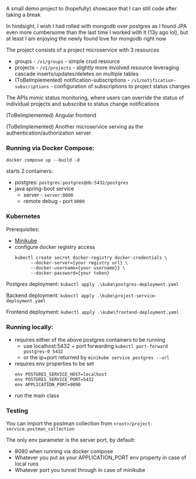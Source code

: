 A small demo project to (hopefully) showcase that I can still code after taking a break

In hindsight, I wish I had rolled with mongodb over postgres as I found JPA even more cumbersome than the last time I worked with it (13y ago lol), but at least I am enjoying the newly found love for mongodb right now

The project consists of a project microservice with 3 resources
* groups - `/v1/groups` - simple crud resource
* projects - `/v1/projects` - slightly more involved resource leveraging cascade inserts/updates/deletes on multiple tables
* (ToBeImplemented) notification-subscriptions - `/v1/notification-subscriptions` - configuration of subscriptions to project status changes

The APIs mimic status monitoring, where users can override the status of individual projects and subscribe to status change notifications

(ToBeImplemented) Angular frontend

(ToBeImplemented) Another microservice serving as the authentication/authorization server

### Running via Docker Compose:

`docker compose up --build -d`

starts 2 containers:
* postgres: `postgres:postgres@db:5432/postgres`
* java spring-boot service
  * server - `server:8080`
  * remote debug - port `8000`

### Kubernetes

Prerequisites:
* [Minikube](https://minikube.sigs.k8s.io/docs/start) 
* configure docker registry access 
  ```
  kubectl create secret docker-registry docker-credentials \
        --docker-server={your registry url} \
        --docker-username={your username}} \
        --docker-password={your token}
  ```

Postgres deployment: `kubectl apply .\kube\postgres-deployment.yaml`

Backend deployment: `kubectl apply .\kube\project-service-deployment.yaml`

Frontend deployment: `kubectl apply .\kube\frontend-deployment.yaml`

### Running locally:

* requires either of the above postgres containers to be running
  * use localhost:5432 + port forwarding `kubectl port-forward postgres-0 5432`
  * or the ip+port returned by `minikube service postgres --url`
* requires env properties to be set
  ```
  env POSTGRES_SERVICE_HOST=localhost
  env POSTGRES_SERVICE_PORT=5432
  env APPLICATION_PORT=9090
  ```
* run the main class

### Testing

You can import the postman collection from `<root>/project-service.postman_collection`

The only env parameter is the server port, by default:
* 8080 when running via docker compose
* Whatever you put as your APPLICATION_PORT env property in case of local runs
* Whatever port you tunnel through in case of minikube